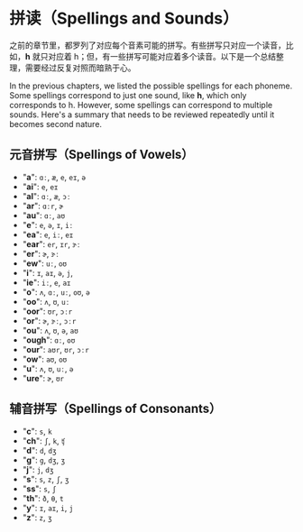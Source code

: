 # 拼读（Spellings and Sounds）

之前的章节里，都罗列了对应每个音素可能的拼写。有些拼写只对应一个读音，比如，**h** 就只对应着 <span class="pho">h</span>；但，有一些拼写可能对应着多个读音。以下是一个总结整理，需要经过反复对照而暗熟于心。

In the previous chapters, we listed the possible spellings for each phoneme. Some spellings correspond to just one sound, like **h**, which only corresponds to <span class="pho">h</span>. However, some spellings can correspond to multiple sounds. Here's a summary that needs to be reviewed repeatedly until it becomes second nature.

## 元音拼写（Spellings of Vowels）

* "**a**": `ɑː`, `æ`, `e`, `eɪ`, `ə`
* "**ai**": `e`, `eɪ`
* "**al**": `ɑː`, `æ`, `ɔː`
* "**ar**": `ɑːr`, `ɚ`
* "**au**": `ɑː`, `aʊ`
* "**e**": `e`, `ə`, `ɪ`, `iː`
* "**ea**": `e`, `iː`, `eɪ`
* "**ear**": `er`, `ɪr`, `ɝː`
* "**er**": `ɚ`, `ɝː`
* "**ew**": `uː`, `oʊ`
* "**i**": `ɪ`, `aɪ`, `ə`, `j`,
* "**ie**": `iː`, `e`, `aɪ`
* "**o**": `ʌ`, `ɑː`, `uː`, `oʊ`, `ə`
* "**oo**": `ʌ`, `ʊ`, `uː`
* "**oor**": `ʊr`, `ɔːr`
* "**or**": `ɚ`, `ɝː`, `ɔːr`
* "**ou**": `ʌ`, `ʊ`, `ə`, `aʊ`
* "**ough**": `ɑː`, `oʊ`
* "**our**": `aʊr`, `ʊr`, `ɔːr`
* "**ow**": `aʊ`, `oʊ`
* "**u**": `ʌ`, `ʊ`, `uː`, `ə`
* "**ure**": `ɚ`, `ʊr`

## 辅音拼写（Spellings of Consonants）

* "**c**": `s`, `k`
* "**ch**": `ʃ`, `k`, `ʧ`
* "**d**": `d`, `dʒ`
* "**g**": `g`, `dʒ`, `ʒ`
* "**j**": `j`, `dʒ`
* "**s**": `s`, `z`, `ʃ`, `ʒ`
* "**ss**": `s`, `ʃ`
* "**th**": `ð`, `θ`, `t`
* "**y**": `ɪ`, `aɪ`, `i`, `j`
* "**z**": `z`, `ʒ`
